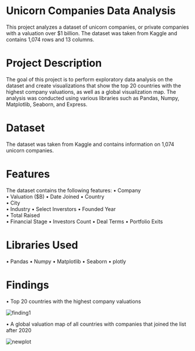 # Unicorn Companies Data Analysis

This project analyzes a dataset of unicorn companies, or private companies with a valuation over $1 billion. The dataset was taken from Kaggle and contains 1,074 rows and 13 columns.

# Project Description

The goal of this project is to perform exploratory data analysis on the dataset and create visualizations that show the top 20 countries with the highest company valuations, as well as a global visualization map. The analysis was conducted using various libraries such as Pandas, Numpy, Matplotlib, Seaborn, and Express.

# Dataset

The dataset was taken from Kaggle and contains information on 1,074 unicorn companies.

# Features
The dataset contains the following features:
• Company	
• Valuation ($B)
• Date Joined
• Country	
• City	
• Industry
• Select Inverstors	
• Founded Year  
• Total Raised   
• Financial Stage 
• Investors Count 
• Deal Terms 
• Portfolio Exits


# Libraries Used
• Pandas
• Numpy
• Matplotlib
• Seaborn
• plotly

# Findings
• Top 20 countries with the highest company valuations

![finding1](https://user-images.githubusercontent.com/86044276/235245934-f897528f-eacc-46fd-af0c-9ed75071a3b7.png)

• A global valuation map of all countries with companies that joined the list after 2020

![newplot](https://user-images.githubusercontent.com/86044276/235247630-2a4bf2bb-2024-41cb-bcd5-448c0ab22fa6.png)
























